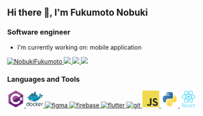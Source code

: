 ## Hi there 👋, I'm Fukumoto Nobuki

### Software engineer
- I'm currently working on: mobile application

<p align="left">
  <a href="https://github.com/NobukiFukumoto/NobukiFukumoto/">
    <img src="https://komarev.com/ghpvc/?username=NobukiFukumoto" alt="NobukiFukumoto" />
  </a>
  <a href="http://twitter.com/tails_888">
    <img height="20" src="https://img.shields.io/twitter/follow/tails_888?label=Twitter&logo=twitter&style=flat" />
  </a>
  <a href="https://github.com/NobukiFukumoto">
    <img height="20" src="https://img.shields.io/github/followers/NobukiFukumoto?label=follow&logo=github&style=flat" />
  </a>
  <a href="https://www.reddit.com/user/sonic32154">
    <img height="20" src="https://img.shields.io/reddit/user-karma/combined/sonic32154?label=Reddit&logo=reddit&style=flat" />
  </a>
</p>

### Languages and Tools
<p align="left">
  <a href="https://www.w3schools.com/cs/" target="_blank" rel="noreferrer">
    <img src="https://raw.githubusercontent.com/devicons/devicon/master/icons/csharp/csharp-original.svg" alt="csharp" width="40" height="40"/>
  </a> <a href="https://www.docker.com/" target="_blank" rel="noreferrer">
    <img src="https://raw.githubusercontent.com/devicons/devicon/master/icons/docker/docker-original-wordmark.svg" alt="docker" width="40" height="40"/>
  </a> <a href="https://www.figma.com/" target="_blank" rel="noreferrer">
    <img src="https://www.vectorlogo.zone/logos/figma/figma-icon.svg" alt="figma" width="40" height="40"/>
  </a> <a href="https://firebase.google.com/" target="_blank" rel="noreferrer">
    <img src="https://www.vectorlogo.zone/logos/firebase/firebase-icon.svg" alt="firebase" width="40" height="40"/>
  </a> <a href="https://flutter.dev" target="_blank" rel="noreferrer">
    <img src="https://www.vectorlogo.zone/logos/flutterio/flutterio-icon.svg" alt="flutter" width="40" height="40"/>
  </a> <a href="https://git-scm.com/" target="_blank" rel="noreferrer">
    <img src="https://www.vectorlogo.zone/logos/git-scm/git-scm-icon.svg" alt="git" width="40" height="40"/>
  </a> <a href="https://developer.mozilla.org/en-US/docs/Web/JavaScript" target="_blank" rel="noreferrer">
    <img src="https://raw.githubusercontent.com/devicons/devicon/master/icons/javascript/javascript-original.svg" alt="javascript" width="40" height="40"/>
  </a> <a href="https://www.python.org" target="_blank" rel="noreferrer">
    <img src="https://raw.githubusercontent.com/devicons/devicon/master/icons/python/python-original.svg" alt="python" width="40" height="40"/>
  </a> <a href="https://reactjs.org/" target="_blank" rel="noreferrer">
    <img src="https://raw.githubusercontent.com/devicons/devicon/master/icons/react/react-original-wordmark.svg" alt="react" width="40" height="40"/> </a>
</p>
